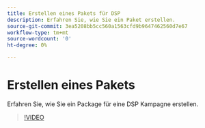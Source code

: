 ```yaml
---
title: Erstellen eines Pakets für DSP
description: Erfahren Sie, wie Sie ein Paket erstellen.
source-git-commit: 3ea5208bb5cc560a1563cfd9b9647462560d7e67
workflow-type: tm+mt
source-wordcount: '0'
ht-degree: 0%

---
```


# Erstellen eines Pakets

Erfahren Sie, wie Sie ein Package für eine DSP Kampagne erstellen.

>[!VIDEO](https://video.tv.adobe.com/v/339257)

